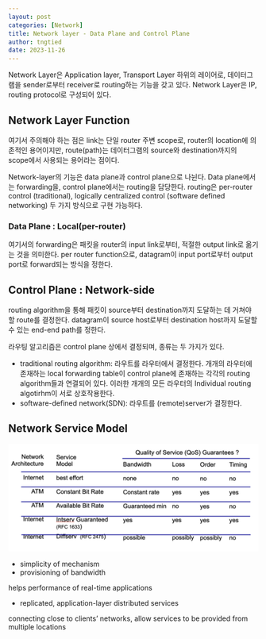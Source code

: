```yaml
---
layout: post
categories: [Network]
title: Network layer - Data Plane and Control Plane
author: tngtied
date: 2023-11-26
---
```


Network Layer은 Application layer, Transport Layer 하위의 레이어로, 데이터그램을 sender로부터 receiver로 routing하는 기능을 갖고 있다. Network Layer은 IP, routing protocol로 구성되어 있다.

## Network Layer Function

여기서 주의해야 하는 점은 link는 단일 router 주변 scope로, router의 location에 의존적인 용어이지만, route(path)는 데이터그램의 source와 destination까지의 scope에서 사용되는 용어라는 점이다.

Network-layer의 기능은 data plane과 control plane으로 나뉜다. Data plane에서는 forwarding을, control plane에서는 routing을 담당한다.
routing은 per-router control (traditional), logically centralized control (software defined networking) 두 가지 방식으로 구현 가능하다.

### Data Plane : Local(per-router)

여기서의 forwarding은 패킷을 router의 input link로부터, 적절한 output link로 옮기는 것을 의미한다.
per router function으로, datagram이 input port로부터 output port로 forward되는 방식을 정한다.

## Control Plane : Network-side

routing algorithm을 통해 패킷이 source부터 destination까지 도달하는 데 거쳐야 할 route를 결정한다.
datagram이 source host로부터 destination host까지 도달할 수 있는 end-end path를 정한다.

라우팅 알고리즘은 control plane 상에서 결정되며, 종류는 두 가지가 있다.

- traditional routing algorithm: 라우트를 라우터에서 결정한다.
  개개의 라우터에 존재하는 local forwarding table이 control plane에 존재하는 각각의 routing algorithm들과 연결되어 있다. 이러한 개개의 모든 라우터의 Individual routing algotirhm이 서로 상호작용한다.
- software-defined network(SDN): 라우트를 (remote)server가 결정한다.

## Network Service Model

<center><img src="/static/img/NW-layer-service-model.png" alt="Process Layout" style="max-width:100%;"/></center>

- simplicity of mechanism
- provisioning of bandwidth

helps performance of real-time applications

- replicated, application-layer distributed services

connecting close to clients’ networks, allow services to be provided from multiple locations
